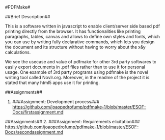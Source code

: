 #PDFMake#

##Brief Description##

This is a software written in javascript to enable client/server side based pdf printing directly from the browser. It has functionalities like printing paragraphs, tables, canvas and allows to define own styles and fonts, which you can use by writing fully declarative commands, which lets you design the document and its structure without having to worry about the x&y calculations.

We see the usecase and value of pdfmake for other 3rd party softwares to easily export documents in .pdf files rather than to use it for personal usage. One example of 3rd party programs using pdfmake is the novel writing tool called Novlr.org. Moreover, in the readme of the project it is stated that many html5 apps use it for printing.

##Assignments##
1. ###Assignment: Development process###
https://github.com/joaopedrofump/pdfmake-1/blob/master/ESOF-Docs/firstassignment.md

##Assignments##
2. ###Assignment: Requirements elicitation###
https://github.com/joaopedrofump/pdfmake-1/blob/master/ESOF-Docs/secondassignment.md
